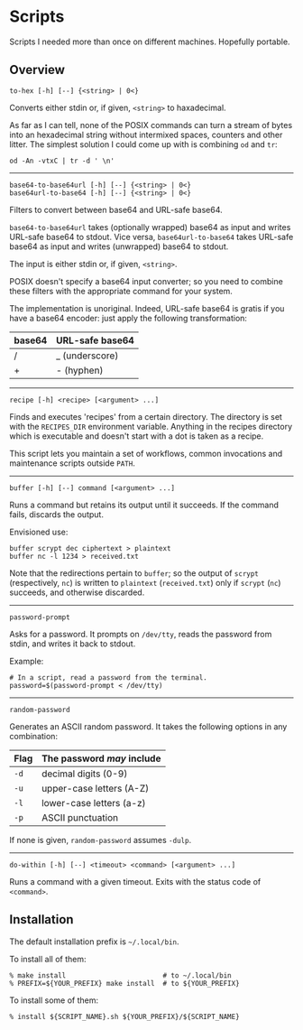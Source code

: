 Scripts
=======

Scripts I needed more than once on different machines.
Hopefully portable.

Overview
--------

    to-hex [-h] [--] {<string> | 0<}

Converts either stdin or, if given, `<string>` to haxadecimal.

As far as I can tell, none of the POSIX commands can turn a stream of
bytes into an hexadecimal string without intermixed spaces, counters
and other litter.
The simplest solution I could come up with is combining `od` and `tr`:

    od -An -vtxC | tr -d ' \n'

------------------------------------------------------------------------

    base64-to-base64url [-h] [--] {<string> | 0<}
    base64url-to-base64 [-h] [--] {<string> | 0<}

Filters to convert between base64 and URL-safe base64.

`base64-to-base64url` takes (optionally wrapped) base64 as input and writes
URL-safe base64 to stdout. Vice versa, `base64url-to-base64` takes URL-safe
base64 as input and writes (unwrapped) base64 to stdout.

The input is either stdin or, if given, `<string>`.

POSIX doesn't specify a base64 input converter; so you need to
combine these filters with the appropriate command for your system.

The implementation is unoriginal. Indeed, URL-safe base64 is gratis
if you have a base64 encoder: just apply the following transformation:

  | base64 | URL-safe base64 |
  |--------|-----------------|
  | /      | _ (underscore)  |
  | +      | - (hyphen)      |

------------------------------------------------------------------------

    recipe [-h] <recipe> [<argument> ...]

Finds and executes 'recipes' from a certain directory. The directory
is set with the `RECIPES_DIR` environment variable. Anything in the
recipes directory which is executable and doesn't start with a dot
is taken as a recipe.

This script lets you maintain a set of workflows, common invocations
and maintenance scripts outside `PATH`.

------------------------------------------------------------------------

    buffer [-h] [--] command [<argument> ...]

Runs a command but retains its output until it succeeds. If the command
fails, discards the output.

Envisioned use:

    buffer scrypt dec ciphertext > plaintext
    buffer nc -l 1234 > received.txt

Note that the redirections pertain to `buffer`; so the output of
`scrypt` (respectively, `nc`) is written to `plaintext` (`received.txt`)
only if `scrypt` (`nc`) succeeds, and otherwise discarded.

------------------------------------------------------------------------

    password-prompt

Asks for a password. It prompts on `/dev/tty`, reads the password from stdin,
and writes it back to stdout.

Example:

    # In a script, read a password from the terminal.
    password=$(password-prompt < /dev/tty)

------------------------------------------------------------------------

    random-password

Generates an ASCII random password. It takes the following options
in any combination:

  | Flag | The password _may_ include |
  | ---- | -------------------------- |
  | `-d` | decimal digits (0-9)       |
  | `-u` | upper-case letters (A-Z)   |
  | `-l` | lower-case letters (a-z)   |
  | `-p` | ASCII punctuation          |

If none is given, `random-password` assumes `-dulp`.

------------------------------------------------------------------------

    do-within [-h] [--] <timeout> <command> [<argument> ...]

Runs a command with a given timeout. Exits with the status code of `<command>`.

Installation
------------

The default installation prefix is `~/.local/bin`.

To install all of them:

    % make install                        # to ~/.local/bin
    % PREFIX=${YOUR_PREFIX} make install  # to ${YOUR_PREFIX}

To install some of them:

    % install ${SCRIPT_NAME}.sh ${YOUR_PREFIX}/${SCRIPT_NAME}
